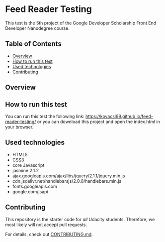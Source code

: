 # Feed Reader Testing
This test is the 5th project of the Google Developer Scholarship Front End Developer Nanodegree course.

## Table of Contents

* [Overview](#overview)
* [How to run this test](#how-to-run-this-test)
* [Used technologies](#used-technologies)
* [Contributing](#contributing)

## Overview



## How to run this test
You can run this test the following link: https://kovacsl99.github.io/feed-reader-testing/ 
or you can download this project and open the index.html in your browser.

## Used technologies
- HTML5
- CSS3
- core Javascript
- jasmine 2.1.2
- ajax.googleapis.com/ajax/libs/jquery/2.1.1/jquery.min.js
- cdn.jsdelivr.net/handlebarsjs/2.0.0/handlebars.min.js
- fonts.googleapis.com
- google.com/jsapi



## Contributing

This repository is the starter code for _all_ Udacity students. Therefore, we most likely will not accept pull requests.

For details, check out [CONTRIBUTING.md](CONTRIBUTING.md). 
